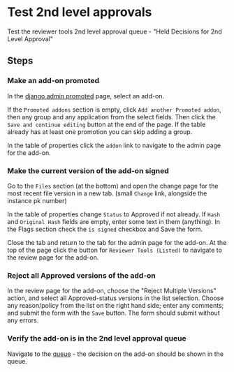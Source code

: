# Test 2nd level approvals

Test the reviewer tools 2nd level approval queue - "Held Decisions for 2nd Level Approval"


## Steps

### Make an add-on promoted

In the [django admin promoted](http://olympia.test/admin/models/discovery/discoveryaddon/) page, select an add-on.

If the `Promoted addons` section is empty, click `Add another Promoted addon`, then any group and any application from the select fields.  Then click the `Save and continue editing` button at the end of the page.  If the table already has at least one promotion you can skip adding a group.

In the table of properties click the `addon` link to navigate to the admin page for the add-on.

### Make the current version of the add-on signed

Go to the `Files` section (at the bottom) and open the change page for the most recent file version in a new tab.  (small `Change` link, alongside the instance pk number)

In the table of properties change `Status` to Approved if not already. If `Hash` and `Original Hash` fields are empty, enter some text in them (anything). In the Flags section check the `is signed` checkbox and Save the form.

Close the tab and return to the tab for the admin page for the add-on.  At the top of the page click the button for `Reviewer Tools (Listed)` to navigate to the review page for the add-on.

### Reject all Approved versions of the add-on

In the review page for the add-on, choose the "Reject Multiple Versions" action, and select all Approved-status versions in the list selection.  Choose any reason/policy from the list on the right hand side; enter any comments; and submit the form with the `Save` button.  The form should submit without any errors.

### Verify the add-on is in the 2nd level approval queue

Navigate to the [queue](http://olympia.test/reviewers/queue/held_decisions) - the decision on the add-on should be shown in the queue.
